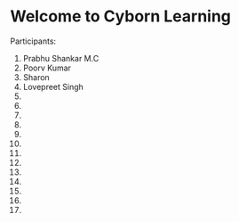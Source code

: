 
# Welcome to Cyborn Learning

Participants:

1. Prabhu Shankar M.C
2. Poorv Kumar
3. Sharon
4. Lovepreet Singh
5.
6.
7.
8.
9.
10.
11.
12.
13.
14.
15.
16.
17.
